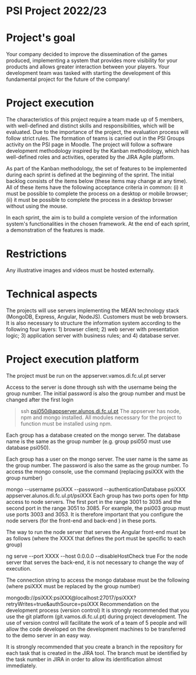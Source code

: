 # PSI Project 2022/23

# Project's goal
Your company decided to improve the dissemination of the games produced, implementing a system that provides more visibility for your products and allows greater interaction between your players. Your development team was tasked with starting the development of this fundamental project for the future of the company!

# Project execution
The characteristics of this project require a team made up of 5 members, with well-defined and distinct skills and responsibilities, which will be evaluated. Due to the importance of the project, the evaluation process will follow strict rules. The formation of teams is carried out in the PSI Groups activity on the PSI page in Moodle. The project will follow a software development methodology inspired by the Kanban methodology, which has well-defined roles and activities, operated by the JIRA Agile platform.

As part of the Kanban methodology, the set of features to be implemented during each sprint is defined at the beginning of the sprint. The initial backlog consists of the items below (these items may change at any time). All of these items have the following acceptance criteria in common: (i) it must be possible to complete the process on a desktop or mobile browser; (ii) it must be possible to complete the process in a desktop browser without using the mouse.

In each sprint, the aim is to build a complete version of the information system's functionalities in the chosen framework. At the end of each sprint, a demonstration of the features is made.

# Restrictions
Any illustrative images and videos must be hosted externally.

# Technical aspects
The projects will use servers implementing the MEAN technology stack (MongoDB, Express, Angular, NodeJS). Customers must be web browsers. It is also necessary to structure the information system according to the following four layers: 1) browser client; 2) web server with presentation logic; 3) application server with business rules; and 4) database server.

# Project execution platform
The project must be run on the appserver.vamos.di.fc.ul.pt server

Access to the server is done through ssh with the username being the group number. The initial password is also the group number and must be changed after the first login

> ssh psi050@appserver.alunos.di.fc.ul.pt
The appserver has node, npm and mongo installed. All modules necessary for the project to function must be installed using npm.

Each group has a database created on the mongo server. The database name is the same as the group number (e.g. group psi050 must use database psi050).

Each group has a user on the mongo server. The user name is the same as the group number. The password is also the same as the group number. To access the mongo console, use the command (replacing psiXXX with the group number)

mongo --username psiXXX --password --authenticationDatabase psiXXX appserver.alunos.di.fc.ul.pt/psiXXX
Each group has two ports open for http access to node servers. The first port in the range 3001 to 3035 and the second port in the range 3051 to 3085. For example, the psi003 group must use ports 3003 and 3053. It is therefore important that you configure the node servers (for the front-end and back-end ) in these ports.

The way to run the node server that serves the Angular front-end must be as follows (where the XXXX that defines the port must be specific to each group)

ng serve --port XXXX --host 0.0.0.0 --disableHostCheck true
For the node server that serves the back-end, it is not necessary to change the way of execution.

The connection string to access the mongo database must be the following (where psiXXX must be replaced by the group number)

mongodb://psiXXX:psiXXX@localhost:27017/psiXXX?retryWrites=true&authSource=psiXXX
Recommendation on the development process (version control)
It is strongly recommended that you use the git platform (git.vamos.di.fc.ul.pt) during project development. The use of version control will facilitate the work of a team of 5 people and will allow the code developed on the development machines to be transferred to the demo server in an easy way.

It is strongly recommended that you create a branch in the repository for each task that is created in the JIRA tool. The branch must be identified by the task number in JIRA in order to allow its identification almost immediately.
